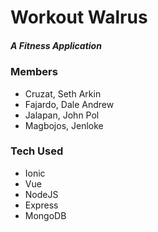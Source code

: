 # Workout Walrus

##### A Fitness Application

### Members

- Cruzat, Seth Arkin
- Fajardo, Dale Andrew
- Jalapan, John Pol
- Magbojos, Jenloke

### Tech Used

- Ionic
- Vue
- NodeJS
- Express
- MongoDB